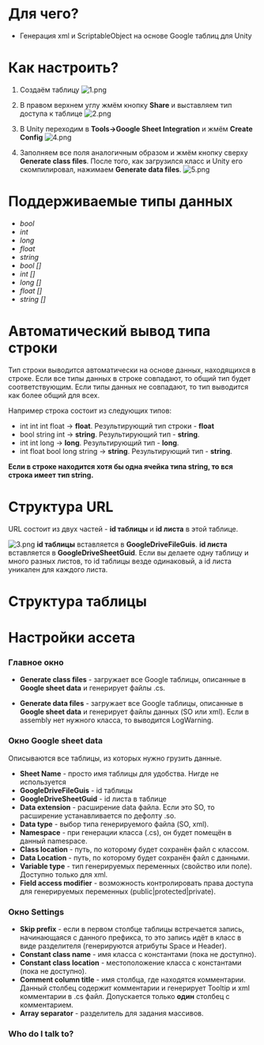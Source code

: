# Для чего? #

* Генерация xml и ScriptableObject на основе Google таблиц для Unity

# Как настроить? #

1. Создаём таблицу 
![1.png](https://bitbucket.org/repo/gLan95/images/3915615596-1.png)

2. В правом верхнем углу жмём кнопку **Share** и выставляем тип доступа к таблице 
![2.png](https://bitbucket.org/repo/gLan95/images/651845763-2.png)

3. В Unity переходим в **Tools->Google Sheet Integration** и жмём **Create Config** 
![4.png](https://bitbucket.org/repo/gLan95/images/890118217-4.png)

4. Заполняем все поля аналогичным образом и жмём кнопку сверху **Generate class files**. После того, как загрузился класс и Unity его скомпилировал, нажимаем **Generate data files**. 
![5.png](https://bitbucket.org/repo/gLan95/images/198756042-5.png)

# Поддерживаемые типы данных #

* *bool*
* *int*
* *long*
* *float*
* *string*
* *bool []*
* *int []*
* *long []*
* *float []*
* *string []*

# Автоматический вывод типа строки #

Тип строки выводится автоматически на основе данных, находящихся в строке.
Если все типы данных в строке совпадают, то общий тип будет соответствующим.
Если типы данных не совпадают, то тип выводится как более общий для всех. 

Например строка состоит из следующих типов:

* int int int float -> **float**. Результирующий тип строки - **float**
* bool string int -> **string**. Результирующий тип - **string**. 
* int int long -> **long**. Результирующий тип - **long**. 
* int float bool long string -> **string**. Результирующий тип - **string**. 

**Если в строке находится хотя бы одна ячейка типа string, то вся строка имеет тип string.**



# Структура URL #

URL состоит из двух частей - **id таблицы** и **id листа** в этой таблице.

![3.png](https://bitbucket.org/repo/gLan95/images/3190353391-3.png)
**id таблицы** вставляется в **GoogleDriveFileGuis**.
**id листа** вставляется в **GoogleDriveSheetGuid**.
Если вы делаете одну таблицу и много разных листов, то id таблицы везде одинаковый, а id листа уникален для каждого листа.

# Структура таблицы #



# Настройки ассета #

### Главное окно ###

* **Generate class files** - загружает все Google таблицы, описанные в **Google sheet data** и генерирует файлы .cs.

* **Generate data files** - загружает все Google таблицы, описанные в **Google sheet data** и генерирует файлы данных (SO или xml). Если в assembly нет нужного класса, то выводится LogWarning.

### Окно **Google sheet data** ###

Описываются все таблицы, из которых нужно грузить данные.

* **Sheet Name** - просто имя таблицы для удобства. Нигде не используется
* **GoogleDriveFileGuis** - id таблицы
* **GoogleDriveSheetGuid** - id листа в таблице
* **Data extension** - расширение data файла. Если это SO, то расширение устанавливается по дефолту .so.
* **Data type** - выбор типа генерируемого файла (SO, xml).
* **Namespace** - при генерации класса (.cs), он будет помещён в данный namespace.
* **Class location** - путь, по которому будет сохранён файл с классом.
* **Data Location** - путь, по которому будет сохранён файл с данными.
* **Variable type** - тип генерируемых переменных (свойство или поле). Доступно только для xml.
* **Field access modifier** - возможность контролировать права доступа для генерируемых переменных (public|protected|private).

### Окно **Settings** ###

* **Skip prefix** - если в первом столбце таблицы встречается запись, начинающаяся с данного префикса, то это запись идёт в класс в виде разделителя (генерируются атрибуты Space и Header).
* **Constant class name** - имя класса с константами (пока не доступно).
* **Constant class location** - местоположение класса с константами (пока не доступно).
* **Comment column title** - имя столбца, где находятся комментарии. Данный столбец содержит комментарии и генерирует Tooltip и xml комментарии в .cs файл. Допускается только **один** столбец с комментарием.
* **Array separator** - разделитель для задания массивов.






### Who do I talk to? ###